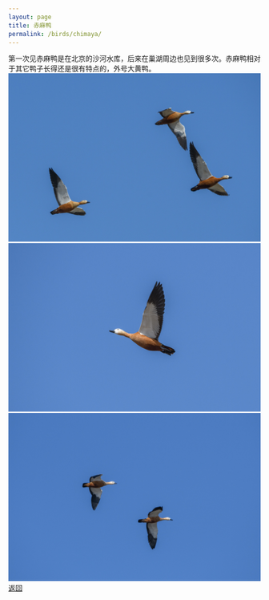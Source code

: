 ```yaml
---
layout: page
title: 赤麻鸭
permalink: /birds/chimaya/
---
```

第一次见赤麻鸭是在北京的沙河水库，后来在巢湖周边也见到很多次。赤麻鸭相对于其它鸭子长得还是很有特点的，外号大黄鸭。
![](../picture/赤麻鸭/DSC_0546.jpg)
![](../picture/赤麻鸭/DSC_0590.jpg)
![](../picture/赤麻鸭/DSC_0610.jpg)
[返回](../../)
